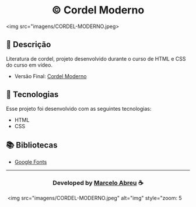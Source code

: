  <h1 align="center">
  ©️ Cordel Moderno
</h1>

<img src="imagens/CORDEL-MODERNO.jpeg>

## 📝 Descrição 

Literatura de cordel, projeto desenvolvido durante o curso de HTML e CSS do curso em vídeo.

- Versão Final: [Cordel Moderno](https://marcelo-abreeu.github.io/Cordel-Moderno/)

## 🚀 Tecnologias

Esse projeto foi desenvolvido com as seguintes tecnologias:

- HTML
- CSS

## 📚 Bibliotecas

- [Google Fonts](https://fonts.google.com/)

-----

  <h3 align="center"> Developed by <a href="#">Marcelo Abreu</a> ☕</h3>
  

​                                                                <img src="imagens/CORDEL-MODERNO.jpeg" alt="img" style="zoom: 5
